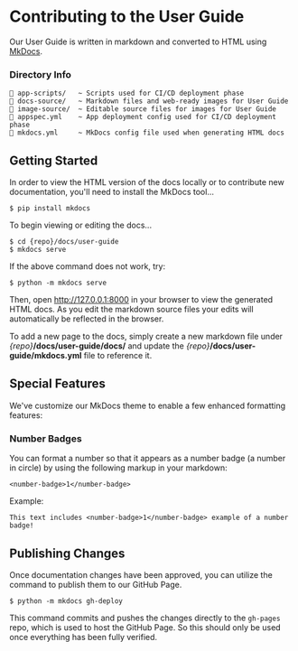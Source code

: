 ﻿# Contributing to the User Guide

Our User Guide is written in markdown and converted to HTML using [MkDocs](https://www.mkdocs.org/).

### Directory Info

```
📂 app-scripts/   ~ Scripts used for CI/CD deployment phase
📂 docs-source/   ~ Markdown files and web-ready images for User Guide
📂 image-source/  ~ Editable source files for images for User Guide
📄 appspec.yml    ~ App deployment config used for CI/CD deployment phase
📄 mkdocs.yml     ~ MkDocs config file used when generating HTML docs
```



## Getting Started

In order to view the HTML version of the docs locally or to contribute new documentation, you'll need to install the MkDocs tool...

```
$ pip install mkdocs
```



To begin viewing or editing the docs...

```
$ cd {repo}/docs/user-guide
$ mkdocs serve
```
If the above command does not work, try:
```
$ python -m mkdocs serve
````

Then, open http://127.0.0.1:8000 in your browser to view the generated HTML docs. As you edit the markdown source files your edits will automatically be reflected in the browser.

To add a new page to the docs, simply create a new markdown file under *{repo}***/docs/user-guide/docs/** and update the *{repo}***/docs/user-guide/mkdocs.yml** file to reference it.



## Special Features

We've customize our MkDocs theme to enable a few enhanced formatting features:

### **Number Badges**

You can format a number so that it appears as a number badge (a number in circle) by using the following markup in your markdown:

```
<number-badge>1</number-badge>
```

Example:

```
This text includes <number-badge>1</number-badge> example of a number badge!
```

## Publishing Changes

Once documentation changes have been approved, you can utilize the command to publish them to our GitHub Page. 

```
$ python -m mkdocs gh-deploy
```

This command commits and pushes the changes directly to the `gh-pages` repo, which is used to host the GitHub Page. So this should only be used once everything has been fully verified.